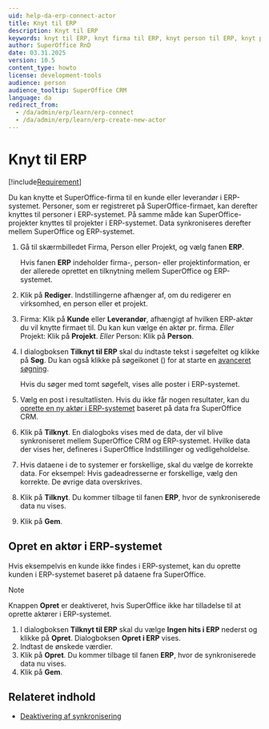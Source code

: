 ```yaml
---
uid: help-da-erp-connect-actor
title: Knyt til ERP
description: Knyt til ERP
keywords: knyt til ERP, knyt firma til ERP, knyt person til ERP, knyt projekt til ERP, ingen hits i ERP, opret i ERP, opret aktør, ERP-aktør, ERP
author: SuperOffice RnD
date: 03.31.2025
version: 10.5
content_type: howto
license: development-tools
audience: person
audience_tooltip: SuperOffice CRM
language: da
redirect_from:
  - /da/admin/erp/learn/erp-connect
  - /da/admin/erp/learn/erp-create-new-actor
---
```


# Knyt til ERP

[!include[Requirement](../../includes/req-dev-tools.md)]

Du kan knytte et SuperOffice-firma til en kunde eller leverandør i ERP-systemet. Personer, som er registreret på SuperOffice-firmaet, kan derefter knyttes til personer i ERP-systemet. På samme måde kan SuperOffice-projekter knyttes til projekter i ERP-systemet. Data synkroniseres derefter mellem SuperOffice og ERP-systemet.

1. Gå til skærmbilledet Firma, Person eller Projekt, og vælg fanen **ERP**.

    Hvis fanen **ERP** indeholder firma-, person- eller projektinformation, er der allerede oprettet en tilknytning mellem SuperOffice og ERP-systemet.

1. Klik på **Rediger**. Indstillingerne afhænger af, om du redigerer en virksomhed, en person eller et projekt.
1. Firma: Klik på **Kunde** eller **Leverandør**, afhængigt af hvilken ERP-aktør du vil knytte firmaet til. Du kan kun vælge én aktør pr. firma.
    *Eller* Projekt: Klik på **Projekt**.
    *Eller* Person: Klik på **Person**.
1. I dialogboksen **Tilknyt til ERP** skal du indtaste tekst i søgefeltet og klikke på **Søg**. Du kan også klikke på søgeikonet (<i class="ph ph-magnifying-glass" aria-label="Search"></i>) for at starte en [avanceret søgning][1].

    Hvis du søger med tomt søgefelt, vises alle poster i ERP-systemet.

1. Vælg en post i resultatlisten. Hvis du ikke får nogen resultater, kan du [oprette en ny aktør i ERP-systemet](#create-actor) baseret på data fra SuperOffice CRM.
1. Klik på **Tilknyt**. En dialogboks vises med de data, der vil blive synkroniseret mellem SuperOffice CRM og ERP-systemet. Hvilke data der vises her, defineres i SuperOffice Indstillinger og vedligeholdelse.
1. Hvis dataene i de to systemer er forskellige, skal du vælge de korrekte data.
    For eksempel: Hvis gadeadresserne er forskellige, vælg den korrekte. De øvrige data overskrives.
1. Klik på **Tilknyt**. Du kommer tilbage til fanen **ERP**, hvor de synkroniserede data nu vises.
1. Klik på **Gem**.

## <a id="create-actor"></a>Opret en aktør i ERP-systemet

Hvis eksempelvis en kunde ikke findes i ERP-systemet, kan du oprette kunden i ERP-systemet baseret på dataene fra SuperOffice.

> [!NOTE]
> Knappen **Opret** er deaktiveret, hvis SuperOffice ikke har tilladelse til at oprette aktører i ERP-systemet.

1. I dialogboksen **Tilknyt til ERP** skal du vælge **Ingen hits i ERP** nederst og klikke på **Opret**. Dialogboksen **Opret i ERP** vises.
1. Indtast de ønskede værdier.
1. Klik på **Opret**. Du kommer tilbage til fanen **ERP**, hvor de synkroniserede data nu vises.
1. Klik på **Gem**.

## Relateret indhold

* [Deaktivering af synkronisering][3]

<!-- Referenced links -->
[1]: ../../search-options/learn/find-screen.md
[3]: disconnect.md

<!-- Referenced images -->
